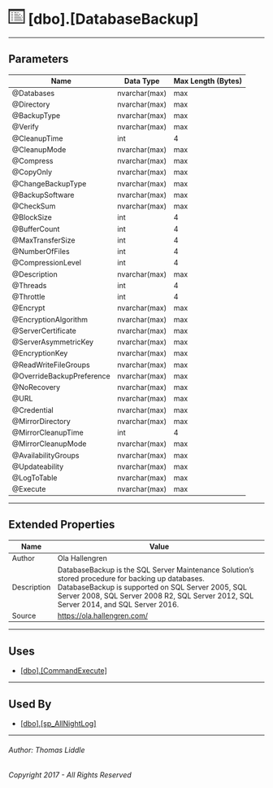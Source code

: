 ﻿#### 

# ![Stored Procedures](../../Images/StoredProcedure32.png) [dbo].[DatabaseBackup]

---

## <a name="#parameters"></a>Parameters

| Name | Data Type | Max Length (Bytes) |
|---|---|---|
| @Databases | nvarchar(max) | max |
| @Directory | nvarchar(max) | max |
| @BackupType | nvarchar(max) | max |
| @Verify | nvarchar(max) | max |
| @CleanupTime | int | 4 |
| @CleanupMode | nvarchar(max) | max |
| @Compress | nvarchar(max) | max |
| @CopyOnly | nvarchar(max) | max |
| @ChangeBackupType | nvarchar(max) | max |
| @BackupSoftware | nvarchar(max) | max |
| @CheckSum | nvarchar(max) | max |
| @BlockSize | int | 4 |
| @BufferCount | int | 4 |
| @MaxTransferSize | int | 4 |
| @NumberOfFiles | int | 4 |
| @CompressionLevel | int | 4 |
| @Description | nvarchar(max) | max |
| @Threads | int | 4 |
| @Throttle | int | 4 |
| @Encrypt | nvarchar(max) | max |
| @EncryptionAlgorithm | nvarchar(max) | max |
| @ServerCertificate | nvarchar(max) | max |
| @ServerAsymmetricKey | nvarchar(max) | max |
| @EncryptionKey | nvarchar(max) | max |
| @ReadWriteFileGroups | nvarchar(max) | max |
| @OverrideBackupPreference | nvarchar(max) | max |
| @NoRecovery | nvarchar(max) | max |
| @URL | nvarchar(max) | max |
| @Credential | nvarchar(max) | max |
| @MirrorDirectory | nvarchar(max) | max |
| @MirrorCleanupTime | int | 4 |
| @MirrorCleanupMode | nvarchar(max) | max |
| @AvailabilityGroups | nvarchar(max) | max |
| @Updateability | nvarchar(max) | max |
| @LogToTable | nvarchar(max) | max |
| @Execute | nvarchar(max) | max |


---

## <a name="#extendedproperties"></a>Extended Properties

| Name | Value |
|---|---|
| Author | Ola Hallengren |
| Description | DatabaseBackup is the SQL Server Maintenance Solution’s stored procedure for backing up databases. DatabaseBackup is supported on SQL Server 2005, SQL Server 2008, SQL Server 2008 R2, SQL Server 2012, SQL Server 2014, and SQL Server 2016. |
| Source | https://ola.hallengren.com/ |


---

## <a name="#uses"></a>Uses

* [[dbo].[CommandExecute]](CommandExecute.md)


---

## <a name="#usedby"></a>Used By

* [[dbo].[sp_AllNightLog]](sp_AllNightLog.md)


---

###### Author:  Thomas Liddle

###### Copyright 2017 - All Rights Reserved

